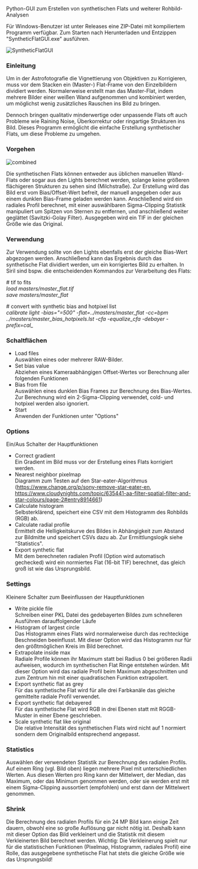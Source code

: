 Python-GUI zum Erstellen von synthetischen Flats und weiterer Rohbild-Analysen

Für Windows-Benutzer ist unter Releases eine ZIP-Datei mit kompiliertem Programm verfügbar. Zum Starten nach Herunterladen und Entzippen "SyntheticFlatGUI.exe" ausführen.

![SyntheticFlatGUI](https://github.com/NablaDeltaPsi/syntheticflatgui/assets/98178269/183a62cc-bcb2-4297-97c6-7e549e74389b)

### Einleitung
 
Um in der Astrofotografie die Vignettierung von Objektiven zu Korrigieren, muss vor dem Stacken ein (Master-) Flat-Frame von den Einzelbildern dividiert werden. Normalerweise erstellt man das Master-Flat, indem mehrere Bilder einer weißen Wand aufgenommen und kombiniert werden, um möglichst wenig zusätzliches Rauschen ins Bild zu bringen.

Dennoch bringen qualitativ minderwertige oder unpassende Flats oft auch Probleme wie Raining Noise, Überkorrektur oder ringartige Strukturen ins Bild. Dieses Programm ermöglicht die einfache Erstellung synthetischer Flats, um diese Probleme zu umgehen.

### Vorgehen

![combined](https://github.com/NablaDeltaPsi/syntheticflatgui/assets/98178269/a86f590c-fc2e-45e7-8022-476037b45724)

Die synthetischen Flats können entweder aus üblichen manuellen Wand-Flats oder sogar aus den Lights berechnet werden, solange keine größeren flächigeren Strukturen zu sehen sind (Milchstraße). Zur Erstellung wird das Bild erst vom Bias/Offset-Wert befreit, der manuell angegeben oder aus einem dunklen Bias-Frame geladen werden kann. Anschließend wird ein radiales Profil berechnet, mit einer auswählbaren Sigma-Clipping Statistik manipuliert um Spitzen von Sternen zu entfernen, und anschließend weiter geglättet (Savitzki-Golay Filter). Ausgegeben wird ein TIF in der gleichen Größe wie das Original.

### Verwendung

Zur Verwendung sollte von den Lights ebenfalls erst der gleiche Bias-Wert abgezogen werden. Anschließend kann das Ergebnis durch das synthetische Flat dividiert werden, um ein korrigiertes Bild zu erhalten. In Siril sind bspw. die entscheidenden Kommandos zur Verarbeitung des Flats:

\# tif to fits  
*load masters/master_flat.tif  
save masters/master_flat*  

\# convert with synthetic bias and hotpixel list  
*calibrate light -bias="=500" -flat=../masters/master_flat -cc=bpm ../masters/master_bias_hotpixels.lst -cfa -equalize_cfa -debayer -prefix=cal_*

### Schaltflächen
- Load files  
Auswählen eines oder mehrerer RAW-Bilder.
- Set bias value  
Abziehen eines Kameraabhängigen Offset-Wertes vor Berechnung aller folgenden Funktionen
- Bias from file  
Auswählen eines dunklen Bias Frames zur Berechnung des Bias-Wertes. Zur Berechnung wird ein 2-Sigma-Clipping verwendet, cold- und hotpixel werden also ignoriert.
- Start  
Anwenden der Funktionen unter "Options" 

### Options
Ein/Aus Schalter der Hauptfunktionen
- Correct gradient  
Ein Gradient im Bild muss vor der Erstellung eines Flats korrigiert werden.
- Nearest neighbor pixelmap  
Diagramm zum Testen auf den Star-eater-Algorithmus (https://www.change.org/p/sony-remove-star-eater-en, https://www.cloudynights.com/topic/635441-aa-filter-spatial-filter-and-star-colours/page-2#entry8914661)
- Calculate histogram  
Selbsterklärend, speichert eine CSV mit dem Histogramm des Rohbilds (RGB) ab.
- Calculate radial profile  
Ermittelt die Helligkeitskurve des Bildes in Abhängigkeit zum Abstand zur Bildmitte und speichert CSVs dazu ab. Zur Ermittlungslogik siehe "Statistics".
- Export synthetic flat  
Mit dem berechneten radialen Profil (Option wird automatisch gechecked) wird ein normiertes Flat (16-bit TIF) berechnet, das gleich groß ist wie das Ursprungsbild.

### Settings
Kleinere Schalter zum Beeinflussen der Hauptfunktionen
- Write pickle file  
Schreiben einer PKL Datei des gedebayerten Bildes zum schnelleren Ausführen darauffolgender Läufe
- Histogram of largest circle  
Das Histogramm eines Flats wird normalerweise durch das rechteckige Beschneiden beeinflusst. Mit dieser Option wird das Histogramm nur für den größtmöglichen Kreis im Bild berechnet.
-  Extrapolate inside max  
Radiale Profile können ihr Maximum statt bei Radius 0 bei größeren Radii aufweisen, wodurch im synthetischen Flat Ringe entstehen würden. Mit dieser Option wird das radiale Profil beim Maximum abgeschnitten und zum Zentrum hin mit einer quadratischen Funktion extrapoliert.
-  Export synthetic flat as grey  
Für das synthetische Flat wird für alle drei Farbkanäle das gleiche gemittelte radiale Profil verwendet.
-  Export synthetic flat debayered  
Für das synthetische Flat wird RGB in drei Ebenen statt mit RGGB-Muster in einer Ebene geschrieben.
-  Scale synthetic flat like original  
Die relative Intensität des synthetischen Flats wird nicht auf 1 normiert sondern dem Originalbild entsprechend angepasst.

### Statistics
Auswählen der verwendeten Statistik zur Berechnung des radialen Profils. Auf einem Ring (vgl. Bild oben) liegen mehrere Pixel mit unterschiedlichen Werten. Aus diesen Werten pro Ring kann der Mittelwert, der Median, das Maximum, oder das Minimum genommen werden, oder sie werden erst mit einem Sigma-Clipping aussortiert (empfohlen) und erst dann der Mittelwert genommen.

### Shrink
Die Berechnung des radialen Profils für ein 24 MP Bild kann einige Zeit dauern, obwohl eine so große Auflösung gar nicht nötig ist. Deshalb kann mit dieser Option das Bild verkleinert und die Statistik mit diesem Verkleinerten Bild berechnet werden. Wichtig: Die Verkleinerung spielt nur für die statistischen Funktionen (Pixelmap, Histogramm, radiales Profil) eine Rolle, das ausgegebene synthetische Flat hat stets die gleiche Größe wie das Ursprungsbild! 


